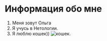 # Информация обо мне

1. Меня зовут Ольга
2. Я учусь в Нетологии.
3. Я люблю кошек)) ![кошек](https://fikiwiki.com/uploads/posts/2022-02/1645005036_31-fikiwiki-com-p-kartinki-rizhikh-kotov-33.jpg).

